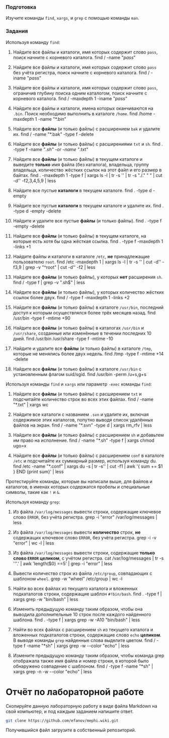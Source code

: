 ### Подготовка

Изучите команды `find`, `xargs`, и `grep` с помощью команды `man`.

### Задания

Используя команду `find`:

1. Найдите все файлы и каталоги, имя которых содержит слово `pass`, поиск начните с корневого каталога.
find / -name "*pass*"

1. Найдите все файлы и каталоги, имя которых содержит слово `pass` без учёта регистра, поиск начните с корневого каталога.
find / -iname "*pass*"

1. Найдите все файлы и каталоги, имя которых содержит слово `pass`, ограничив глубину поиска одним каталогом, поиск начните с корневого каталога.
find / -maxdepth 1 -iname "*pass*"

1. Найдите все файлы и каталоги, имена которых оканчиваются на `.bin`. Поиск необходимо выполнить в каталоге `/home`.
find /home -maxdepth 1 -name "*.bin"

1. Найдите все **файлы** (и только файлы) с расширением `bak` и удалите их.
find / -name "*.bak" -type f -delete

1. Найдите все **файлы** (и только файлы) с расширениями `txt` и `sh`.
find . -type f -name "*.sh" -or -name "*.txt"

1. Найдите все **файлы** (и только файлы) в текущем каталоге и выведите **только** имя файла (без каталога), владельца, группу владельца, количество жёстких ссылок на этот файл и его размер в байтах.
find . -maxdepth 1 -type f | xargs ls -l | tr -s '' | tr -s "./." " " | cut -d'' -f2,3,4,5,9 | less

1. Найдите все пустые **каталоги** в текущем каталоге.
find . -type d -empty

1. Найдите все пустые **каталоги** в текущем каталоге и удалите их.
find . -type d -empty -delete

1. Найдите и удалите все пустые **файлы** (и только файлы).
find . -type f -empty -delete

1. Найдите все **файлы** (и только файлы) в текущем каталоге, на которые есть хотя бы одна жёсткая ссылка.
find . -type f -maxdepth 1 -links +1

1. Найдите файлы и каталоги в каталоге `/etc`, **не** принадлежащие пользователю `root`.
find /etc -maxdepth 1 | xargs ls -l | tr -s '' | cut -d'' -f3,9 | grep -v "^root" | cut -d'' -f2 | less

1. Найдите все **файлы** (и только файлы), у которых **нет** расширения `sh`.
find / -type f | grep -v ".sh$" | less

1. Найдите все **файлы** (и только файлы), у которых количество жёстких ссылок более двух.
find / -type f -maxdepth 1 -links +2

1. Найдите все **файлы** (и только файлы) в каталоге `/usr/bin`, последний доступ к которым осуществлялся более трёх месяцев назад.
find /usr/bin -type f -mtime +90

1. Найдите все **файлы** (и только файлы) в каталогах `/usr/bin` и `/usr/share`, созданные или изменённые в течении последних 10 дней.
find /usr/bin /usr/share -type f -mtime -10

1. Найдите и удалите все **файлы** (и только файлы) в каталоге `/tmp`, которые не менялись более двух недель.
find /tmp -type f -mtime +14 -delete

1. Найдите все **файлы** (и только файлы) в каталоге `/usr/bin` с установленным флагом suid/sgid.
find /usr/bin -perm /u+s,g+s

Используя команды `find` и `xargs` или параметр `-exec` команды `find`:

1. Найдите все **файлы** (и только файлы) с расширением `txt` и подсчитайте количество строк во всех этих файлах.
find / -name "*.txt" | xargs wc

1. Найдите все каталоги с названием `.svn` и удалите их, включая содержимое этих 
каталогов, попутно выводя список удалённых файлов на экран.
find / -name "*.svn" -type d | xargs rm_rfv | less

1. Найдите все **файлы** (и только файлы) с расширением `sh` и добавьтем им право на исполнение.
find / -name "*.sh" -type f | xargs chmod ugo=x

1. Найдите все **файлы** (и только файлы) с расширением `conf` в каталоге `/etc` и подсчитайте их суммарный размер, используя команду du.
find /etc -name "*.conf" | xargs du -s | tr -s'' | cut -f1 | awk '{ sum += $1 } END {print sum}' | less

Протестируйте команды, которые вы написали выше, для файлов и каталогов, в именах которых содержатся пробелы и специальные символы, такие как `!` и `&`.

Используя команду `grep`:

1. Из файла `/var/log/messages` вывести строки, содержащие ключевое слово `ERROR`, без учёта регистра.
grep -i "error" /var/log/messages | less

1. Из файла `/var/log/messages` вывести **количество** строк, **не** содержащих ключевое слово `ERROR`, без учёта регистра.
grep -i -v "error" | wc -l | less

1. Из файла `/var/log/messages` вывести строки, содержащие **только слово `ERROR` целиком**, с учётом регистра.
cat /var/log/messages | tr -s '''.' | awk 'length($0) ==5' | grep -i "error" | less

1. Вывести количество строк из файла `/etc/group`, совпадающих с шаблоном `wheel`.
grep -w "wheel" /etc/group | wc -l

1. Найти во всех файлах из текущего каталога и вложенных подкаталогов строки, содержащие шаблон `#!bin/bash`.
find . -type f | xargs grep -w "bin/bash" | less

1. Изменить предыдущую команду таким образом, чтобы она выводила дополнительные 10 
строк после каждого найденного шаблона.
find . -type f | xargs grep -w -A10 "bin/bash" | less

1. Найти во всех файлах с расширением `sh` из текущего каталога и вложенных подкаталогов строки, содержащие слово `echo` **целиком**. В выводе команды `grep` найденные слова выделите цветом.
find / -type f -name "*sh" | xargs grep -w --color "echo" | less

1. Измените предыдущую команду таким образом, чтобы команда grep отображала также имя файла и номер строки, в которой было обнаружено совпадение с шаблоном.
find / -type f -name "*sh" | xargs grep -n -w --color "echo" | less

# Отчёт по лабораторной работе

Скопируйте данную лабораторную работу в виде файла Markdown на свой компьютер, и под каждым заданием напишите ответ.

```sh
git clone https://github.com/efanov/mephi.wiki.git
```

Получившийся файл загрузите в собственный репозиторий.
